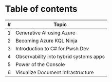 
# Table of contents

|#|Topic|
|--|--|
|1|Generative AI using Azure|
|2|Becoming Azure KQL Ninja|
|3|Introduction to C# for Pwsh Dev|
|4|Observability into hybrid systems apps|
|5|Power of the Console|
|6|Visualize Document Infrastructure|

